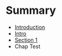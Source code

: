 # Summary

* [Introduction](README.md)
* [Intro](intro.md)
* [Section 1](section_1.md)
* Chap Test

